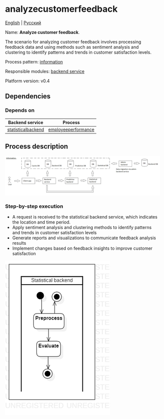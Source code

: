 # analyzecustomerfeedback

[English](analyzecustomerfeedback.md) | [Русский](analyzecustomerfeedback.ru.md)

Name: **Analyze customer feedback**.

The scenario for analyzing customer feedback involves processing feedback data and using methods such as sentiment analysis and clustering to identify patterns and trends in customer satisfaction levels.

Process pattern: [information](../../processpatterns/information.md)

Responsible modules: [backend service](../../backend/statisticalbackend.md)

Platform version: v0.4

## Dependencies

### Depends on

| Backend service | Process |
| --- | ---- |
| [statisticalbackend](../../backend/statisticalbackend.md) | [employeeperformance](../statisticalbackend/employeeperformance.md) |

## Process description

![information_overall](../../img/processpatterns/information_overall.png)

### Step-by-step execution

- A request is received to the statistical backend service, which indicates the location and time period.
- Apply sentiment analysis and clustering methods to identify patterns and trends in customer satisfaction levels
- Generate reports and visualizations to communicate feedback analysis results
- Implement changes based on feedback insights to improve customer satisfaction

![statisticalbackend.analyzecustomerfeedback](../../img/activitydiagrams/statisticalbackend.analyzecustomerfeedback.png)
